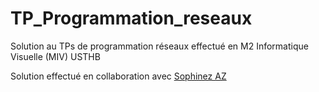 # TP_Programmation_reseaux
Solution au TPs de programmation réseaux effectué en M2 Informatique Visuelle (MIV) USTHB

Solution effectué en collaboration avec [Sophinez AZ](https://github.com/sophynez)
